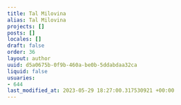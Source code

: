 ```yaml
---
title: Tal Milovina
alias: Tal Milovina
projects: []
posts: []
locales: []
draft: false
order: 36
layout: author
uuid: d5a0675b-0f9b-460a-be0b-5ddabdaa32ca
liquid: false
usuaries:
- 644
last_modified_at: 2023-05-29 18:27:00.317530921 +00:00
---
```


<p style="text-align:start"></p>